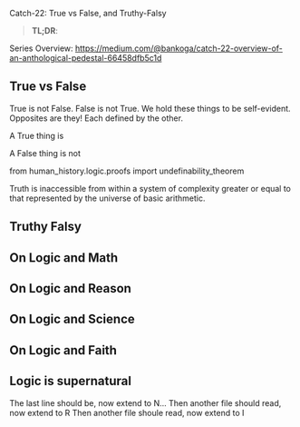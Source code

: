 Catch-22: True vs False, and Truthy-Falsy

> **TL;DR**: 

Series Overview: https://medium.com/@bankoga/catch-22-overview-of-an-anthological-pedestal-66458dfb5c1d

## True vs False

True is not False. False is not True. We hold these things to be self-evident. Opposites are they! Each defined by the other.

A True thing is

A False thing is not

from human_history.logic.proofs import undefinability_theorem

Truth is inaccessible from within a system of complexity greater or equal to that represented by the universe of basic arithmetic.

## Truthy Falsy

## On Logic and Math

## On Logic and Reason

## On Logic and Science

## On Logic and Faith

## Logic is supernatural

The last line should be, now extend to N...
Then another file should read, now extend to R
Then another file shoule read, now extend to I